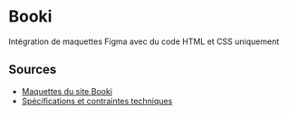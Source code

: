 # Booki
Intégration de maquettes Figma avec du code HTML et CSS uniquement
## Sources
* [Maquettes du site Booki](https://www.figma.com/file/9LYcZgn4ECqTHUXIIp58O9/Maquettes-Booki-(desktop%2C-mobile%2C-tablette)-(Copy)?node-id=349%3A0&t=7aLxwgmpEo0oZNqY-0)
* [Spécifications et contraintes techniques](https://course.oc-static.com/projects/Développeur+Web/IW_P3+HTML+CSS+Booki/Note+de+synthèse+pour+intégration+du+site+Booki+(IW).pdf) 